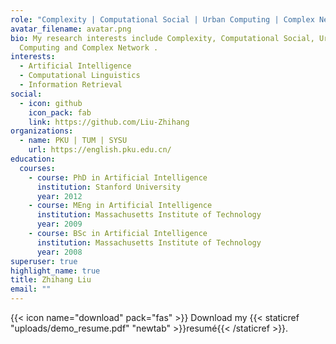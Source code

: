 ```yaml
---
role: "Complexity | Computational Social | Urban Computing | Complex Network "
avatar_filename: avatar.png
bio: My research interests include Complexity, Computational Social, Urban
  Computing and Complex Network .
interests:
  - Artificial Intelligence
  - Computational Linguistics
  - Information Retrieval
social:
  - icon: github
    icon_pack: fab
    link: https://github.com/Liu-Zhihang
organizations:
  - name: PKU | TUM | SYSU
    url: https://english.pku.edu.cn/
education:
  courses:
    - course: PhD in Artificial Intelligence
      institution: Stanford University
      year: 2012
    - course: MEng in Artificial Intelligence
      institution: Massachusetts Institute of Technology
      year: 2009
    - course: BSc in Artificial Intelligence
      institution: Massachusetts Institute of Technology
      year: 2008
superuser: true
highlight_name: true
title: Zhihang Liu
email: ""
---
```





{{< icon name="download" pack="fas" >}} Download my {{< staticref "uploads/demo_resume.pdf" "newtab" >}}resumé{{< /staticref >}}.